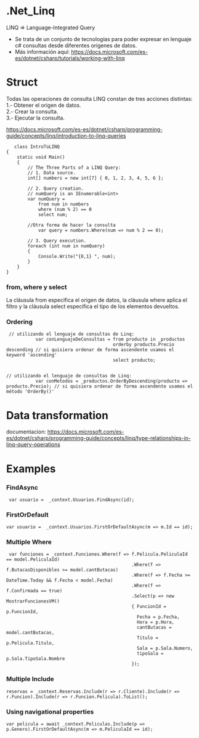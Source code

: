 # .Net_Linq

LINQ => Language-Integrated Query
* Se trata de un conjunto de tecnologías para poder expresar en lenguaje c# consultas desde diferentes orígenes de datos.
* Más información aquí: https://docs.microsoft.com/es-es/dotnet/csharp/tutorials/working-with-linq

# Struct

Todas las operaciones de consulta LINQ constan de tres acciones distintas: <br>
1.- Obtener el origen de datos. <br>
2.- Crear la consulta. <br>
3.- Ejecutar la consulta. <br>

https://docs.microsoft.com/es-es/dotnet/csharp/programming-guide/concepts/linq/introduction-to-linq-queries

```
   class IntroToLINQ
{
    static void Main()
    {
        // The Three Parts of a LINQ Query:
        // 1. Data source.
        int[] numbers = new int[7] { 0, 1, 2, 3, 4, 5, 6 };

        // 2. Query creation.
        // numQuery is an IEnumerable<int>
        var numQuery =
            from num in numbers
            where (num % 2) == 0
            select num;     
            
        //Otra forma de hacer la consulta
            var query = numbers.Where(num => num % 2 == 0);    
         
        // 3. Query execution.
        foreach (int num in numQuery)
        {
            Console.Write("{0,1} ", num);
        }
    }
}
```


### from, where y select 

La cláusula from especifica el origen de datos, la cláusula where aplica el filtro y la cláusula select especifica el tipo de los elementos devueltos. 


 
 ### Ordering
 
 ```
  // utilizando el lenguaje de consultas de Linq:
            var conLenguajeDeConsultas = from producto in _productos
                                         orderby producto.Precio descending // si quisiera ordenar de forma ascendente usamos el keyword 'ascending'
                                         select producto;

            
// utilizando el lenguaje de consultas de Linq:
            var conMetodos = _productos.OrderByDescending(producto => producto.Precio); // si quisiera ordenar de forma ascendente usamos el método 'OrderBy()'
```
 
# Data transformation

documentacion: https://docs.microsoft.com/es-es/dotnet/csharp/programming-guide/concepts/linq/type-relationships-in-linq-query-operations

# Examples 

### FindAsync

```
 var usuario =  _context.Usuarios.FindAsync(id);

```


### FirstOrDefault

```
var usuario =  _context.Usuarios.FirstOrDefaultAsync(m => m.Id == id);
```

### Multiple Where

```
 var funciones = _context.Funciones.Where(f => f.Pelicula.PeliculaId == model.PeliculaId)
                                               .Where(f => f.ButacasDisponibles >= model.cantButacas)
                                               .Where(f => f.Fecha >= DateTime.Today && f.Fecha < model.Fecha)
                                               .Where(f => f.Confirmada == true)
                                               .Select(p => new MostrarFuncionesVM() 
                                               { FuncionId = p.FuncionId,
                                                 Fecha = p.Fecha, 
                                                 Hora = p.Hora, 
                                                 cantButacas = model.cantButacas, 
                                                 Titulo = p.Pelicula.Titulo,
                                                 Sala = p.Sala.Numero, 
                                                 tipoSala = p.Sala.TipoSala.Nombre 
                                               });
```

### Multiple Include

```
reservas = _context.Reservas.Include(r => r.Cliente).Include(r => r.Funcion).Include(r => r.Funcion.Pelicula).ToList();
```

### Using navigational properties

```
var pelicula = await _context.Peliculas.Include(p => p.Genero).FirstOrDefaultAsync(m => m.PeliculaId == id);
```
